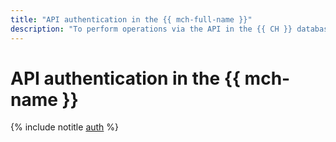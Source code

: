 ```yaml
---
title: "API authentication in the {{ mch-full-name }}"
description: "To perform operations via the API in the {{ CH }} database management service - {{ mch-full-name }}, you need to obtain an IAM token for your account."
---
```


# API authentication in the {{ mch-name }}

{% include notitle [auth](../../_includes/authentication.md) %}
